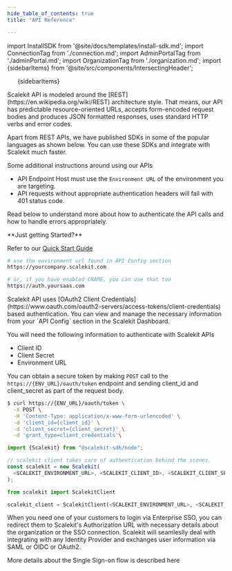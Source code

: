```yaml
---
hide_table_of_contents: true
title: "API Reference"

---
```

import InstallSDK from '@site/docs/templates/install-sdk.md';
import ConnectionTag from './connection.md';
import AdminPortalTag from './adminPortal.md';
import OrganizationTag from './organization.md';
import {sidebarItems} from '@site/src/components/IntersectingHeader';

<div className="custom_container">

<aside>
<div className="sidebar">
<div className="sidebarContainer">
<nav className="menu thin-scrollbar">
<ul className="theme-doc-sidebar-menu menu__list">
{sidebarItems}
</ul>
</nav>
</div>
</div>
</aside>

<div className="theme-doc-markdown markdown">
<IntersectingHeader id="introduction" title="Introduction" initialInView="true" classList=""/>
<div className="row section">
<div className="col col--6">
Scalekit API is modeled around the [REST](https://en.wikipedia.org/wiki/REST) architecture style. That means, our API has predictable resource-oriented URLs, accepts form-encoded request bodies and produces JSON formatted responses, uses standard HTTP verbs and error codes.

Apart from REST APIs, we have published SDKs in some of the popular languages as shown below. You can use these SDKs and integrate with Scalekit much faster.

Some additional instructions around using our APIs

- API Endpoint Host must use the `Environment URL` of the environment you are targeting.
- API requests without appropriate authentication headers will fail with 401 status code.

Read below to understand more about how to authenticate the API calls and how to handle errors appropriately.

</div>
<div className="col col--6">
**Just getting Started?**

Refer to our <a href="/" target="_blank">Quick Start Guide</a>
<br />
<CodeWithHeader title="Client Libraries">
<InstallSDK />
</CodeWithHeader>

<CodeWithHeader title="API Server Endpoint">

```bash
# use the environment url found in API Config section
https://yourcompany.scalekit.com

# or, if you have enabled CNAME, you can use that too
https://auth.yoursaas.com

```

</CodeWithHeader>
</div>
</div>

<IntersectingHeader id="authentication" title="Authentication" initialInView="false"/>

<div className="row section">
    <div className="col col--6">
Scalekit API uses [OAuth2 Client Credentials](https://www.oauth.com/oauth2-servers/access-tokens/client-credentials) based authentication. You can view and manage the necessary information from your `API Config` section in the Scalekit Dashboard.

You will need the following information to authenticate with Scalekit APIs

- Client ID
- Client Secret
- Environment URL

You can obtain a secure token by making `POST` call to the `https://{ENV_URL}/oauth/token` endpoint and sending client_id and client_secret as part of the request body.
</div>
<div className="col col--6">
<CodeWithHeader title="API Authentication">
<Tabs groupId="tech-stack" querystring>
<TabItem value="curl" label="cURL">

```bash showLineNumbers
$ curl https://{ENV_URL}/oauth/token \
  -X POST \
  -H 'Content-Type: application/x-www-form-urlencoded' \
  -d 'client_id={client_id}' \
  -d 'client_secret={client_secret}' \
  -d 'grant_type=client_credentials'\
```

</TabItem>
<TabItem value="nodejs" label="Node.js">

```js showLineNumbers
import {Scalekit} from "@scalekit-sdk/node";

// scalekit client takes care of authentication behind the scenes.
const scalekit = new Scalekit(
  <SCALEKIT_ENVIRONMENT_URL>, <SCALEKIT_CLIENT_ID>, <SCALEKIT_CLIENT_SECRET>
);
```

</TabItem>
<TabItem value="py" label="Python">

```python
from scalekit import ScalekitClient

scalekit_client = ScalekitClient(<SCALEKIT_ENVIRONMENT_URL>, <SCALEKIT_CLIENT_ID>, <SCALEKIT_CLIENT_SECRET>)
```

</TabItem>
<!-- <TabItem value="golang" label="Go">

```go
go get https://www.github.com/scalekit-inc/go-sdk
```

</TabItem> -->
</Tabs>
</CodeWithHeader>
<CodeWithHeader title="Response">

```js showLineNumbers
{
  "access_token": "DCR5c8139165228a82e442445fe01c16",
  "token_type": "bearer",
  "expires_in": 1799
}
```

</CodeWithHeader>
</div>
</div>

<IntersectingHeader id="using-access-token" title="Using Access Token" subheading="true" classList="ApiCategoryList"/>

<div className="row section">
    <div className="col col--6">
The `access_token` is the OAuth access token you need to use for all subsequent API calls to Scalekit.

To make a request to one of our APIs, you need to include the access token in the Authorization header of the request as Bearer 'access_token'.

Please make sure that you keep your Client Secrets safely. Do not share your client secret in publicly accessible areas such as GitHub, client-side code, etc.

Our SDKs will automatically handle the API authentication and error handling to make the job of using our APIs much easier for you.
</div>
<div className="col col--6">
<CodeWithHeader title="Using Bearer Token">

```shell showLineNumbers
$ curl --request GET "https://{ENV_URL}/api/v1/organizations" \
-H "Content-Type: application/json" \
-H "Authorization: Bearer {access_token}"
```

</CodeWithHeader>

</div>
</div>

<IntersectingHeader id="error-handling" title="Error Handling"/>

<div className="row section">
    <div className="col col--6">
As mentioned earlier, Scalekit APIs return appropriate HTTP Status Codes along with the detailed error messages in case of invalid usage of APIs.

You can see the list of different HTTP Status Codes and the error message format in the right pane. We strongly recommend you to handle errors gracefully while writing code using our SDKs.
</div>
<div className="col col--6">
<CodeWithHeader title="Error Codes">

| HTTP Status | Description |
| - | - |
| 200 or 201 | API request is successful |
| 400 | The request was unacceptable, often due to missing a required parameter. |
| 401 | Invalid Authentication Headers found in the request. |
| 404 | Resource not found |
| 429 | Too many requests hit the API too quickly. Retry the request after a cool-off period. |
| 500 or 501 or 504 | Something went wrong at our end. These are usually a very rare occurrence. We automatically log these requests for alert our on-call engineers |

</CodeWithHeader>

<CodeWithHeader title="401: Error Message">
```js
{
  "code": 16,
  "message": "Token empty",
  "details": [
    {
      "@type": "type.googleapis.com/scalekit.v1.errdetails.ErrorInfo",
      "error_code": "UNAUTHENTICATED"
    }
  ]
}
```
</CodeWithHeader>
</div>
</div>

<!-- Single Sign-on Section -->
<IntersectingHeader id="tag/Authentication" title="Single Sign-on"/>
<div className="row section">
    <div className="col col--6">
        When you need one of your customers to login via Enterprise SSO, you can redirect them to Scalekit's Authorization URL with necessary details about the organization or the SSO connection. Scalekit will seamleslly deal with integrating with any Identity Provider and exchanges user information via SAML or OIDC or OAuth2.

More details about the Single Sign-on flow is described <Link href="/" target="_blank">here</Link>
    </div>
    <div className="col col--6">
        <Endpoints tag="Authentication" />
    </div>
</div>

<APIEndpoint method="get" endpoint="/oauth/authorize" tag="Authentication" />
<APIEndpoint method="post" endpoint="/oauth/token" tag="Authentication" />

<!-- Organization Tag -->
<OrganizationTag></OrganizationTag>

<!-- Admin Portal Tag -->
<AdminPortalTag></AdminPortalTag>
<!-- Connections Tag -->
<ConnectionTag></ConnectionTag>

</div>
</div>
